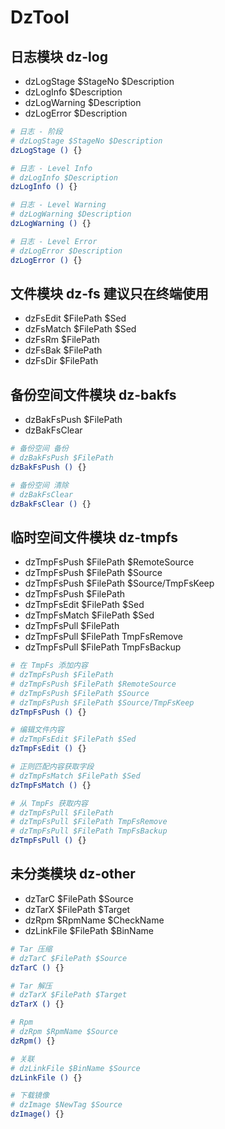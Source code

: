 # DzTool

## 日志模块 dz-log

- dzLogStage $StageNo $Description
- dzLogInfo $Description
- dzLogWarning $Description
- dzLogError $Description

```bash
# 日志 - 阶段
# dzLogStage $StageNo $Description
dzLogStage () {}

# 日志 - Level Info
# dzLogInfo $Description
dzLogInfo () {}

# 日志 - Level Warning
# dzLogWarning $Description
dzLogWarning () {}

# 日志 - Level Error
# dzLogError $Description
dzLogError () {}

```

## 文件模块 dz-fs 建议只在终端使用

- dzFsEdit $FilePath $Sed
- dzFsMatch $FilePath $Sed
- dzFsRm $FilePath
- dzFsBak $FilePath
- dzFsDir $FilePath

## 备份空间文件模块 dz-bakfs

- dzBakFsPush $FilePath
- dzBakFsClear

```bash
# 备份空间 备份
# dzBakFsPush $FilePath
dzBakFsPush () {}

# 备份空间 清除
# dzBakFsClear
dzBakFsClear () {}

```

## 临时空间文件模块 dz-tmpfs

- dzTmpFsPush $FilePath $RemoteSource
- dzTmpFsPush $FilePath $Source
- dzTmpFsPush $FilePath $Source/TmpFsKeep
- dzTmpFsPush $FilePath
- dzTmpFsEdit $FilePath $Sed
- dzTmpFsMatch $FilePath $Sed
- dzTmpFsPull $FilePath
- dzTmpFsPull $FilePath TmpFsRemove
- dzTmpFsPull $FilePath TmpFsBackup

```bash
# 在 TmpFs 添加内容
# dzTmpFsPush $FilePath
# dzTmpFsPush $FilePath $RemoteSource
# dzTmpFsPush $FilePath $Source
# dzTmpFsPush $FilePath $Source/TmpFsKeep
dzTmpFsPush () {}

# 编辑文件内容
# dzTmpFsEdit $FilePath $Sed
dzTmpFsEdit () {}

# 正则匹配内容获取字段
# dzTmpFsMatch $FilePath $Sed
dzTmpFsMatch () {}

# 从 TmpFs 获取内容
# dzTmpFsPull $FilePath
# dzTmpFsPull $FilePath TmpFsRemove
# dzTmpFsPull $FilePath TmpFsBackup
dzTmpFsPull () {}

```

## 未分类模块 dz-other

- dzTarC $FilePath $Source
- dzTarX $FilePath $Target
- dzRpm $RpmName $CheckName
- dzLinkFile $FilePath $BinName

```bash
# Tar 压缩
# dzTarC $FilePath $Source
dzTarC () {}

# Tar 解压
# dzTarX $FilePath $Target
dzTarX () {}

# Rpm
# dzRpm $RpmName $Source
dzRpm() {}

# 关联
# dzLinkFile $BinName $Source
dzLinkFile () {}

# 下载镜像
# dzImage $NewTag $Source
dzImage() {}

```
